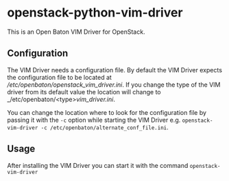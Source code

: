 # openstack-python-vim-driver

This is an Open Baton VIM Driver for OpenStack.


## Configuration
The VIM Driver needs a configuration file. By default the VIM Driver expects the configuration file to be located at _/etc/openbaton/openstack_vim_driver.ini_. If you change the type of the VIM driver from its default value the location will change to _/etc/openbaton/\<type\>_vim_driver.ini_.

You can change the location where to look for the configuration file by passing it with the ```-c``` option while starting the VIM Driver e.g. ```openstack-vim-driver -c /etc/openbaton/alternate_conf_file.ini```.
## Usage

After installing the VIM Driver you can start it with the command ```openstack-vim-driver```